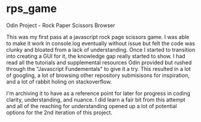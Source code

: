 # rps_game
Odin Project - Rock Paper Scissors Browser

This was my first pass at a javascript rock page scissors game. I was able to make it work in console.log eventually without issue but felt the code was clunky and bloated from a lack of understanding. Once I started to transition into creating a GUI for it, the knowledge gap really started to show. I had read all the tutorials and supplemental resources Odin provided but rushed through the "Javascript Fundementals" to give it a try. This resulted in a lot of googling, a lot of browsing other repository submisisons for inspiration, and a lot of rabbit holing on stackoverflow.


I'm archiving it to have as a reference point for later for progress in coding clarity, understanding, and nuance. I did learn a fair bit from this attempt and all of the reaching for understanding opened up a lot of potential options for the 2nd iteration of this project. 
